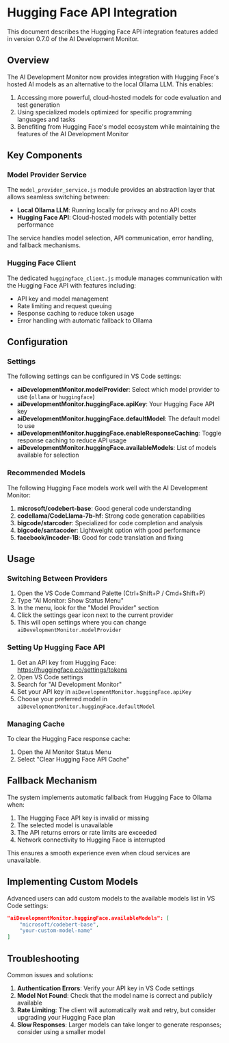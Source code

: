 # Hugging Face API Integration

This document describes the Hugging Face API integration features added in version 0.7.0 of the AI Development Monitor.

## Overview

The AI Development Monitor now provides integration with Hugging Face's hosted AI models as an alternative to the local Ollama LLM. This enables:

1. Accessing more powerful, cloud-hosted models for code evaluation and test generation
2. Using specialized models optimized for specific programming languages and tasks
3. Benefiting from Hugging Face's model ecosystem while maintaining the features of the AI Development Monitor

## Key Components

### Model Provider Service

The `model_provider_service.js` module provides an abstraction layer that allows seamless switching between:

- **Local Ollama LLM**: Running locally for privacy and no API costs
- **Hugging Face API**: Cloud-hosted models with potentially better performance

The service handles model selection, API communication, error handling, and fallback mechanisms.

### Hugging Face Client

The dedicated `huggingface_client.js` module manages communication with the Hugging Face API with features including:

- API key and model management
- Rate limiting and request queuing
- Response caching to reduce token usage
- Error handling with automatic fallback to Ollama

## Configuration

### Settings

The following settings can be configured in VS Code settings:

- **aiDevelopmentMonitor.modelProvider**: Select which model provider to use (`ollama` or `huggingface`)
- **aiDevelopmentMonitor.huggingFace.apiKey**: Your Hugging Face API key
- **aiDevelopmentMonitor.huggingFace.defaultModel**: The default model to use
- **aiDevelopmentMonitor.huggingFace.enableResponseCaching**: Toggle response caching to reduce API usage
- **aiDevelopmentMonitor.huggingFace.availableModels**: List of models available for selection

### Recommended Models

The following Hugging Face models work well with the AI Development Monitor:

1. **microsoft/codebert-base**: Good general code understanding
2. **codellama/CodeLlama-7b-hf**: Strong code generation capabilities
3. **bigcode/starcoder**: Specialized for code completion and analysis
4. **bigcode/santacoder**: Lightweight option with good performance
5. **facebook/incoder-1B**: Good for code translation and fixing

## Usage

### Switching Between Providers

1. Open the VS Code Command Palette (Ctrl+Shift+P / Cmd+Shift+P)
2. Type "AI Monitor: Show Status Menu"
3. In the menu, look for the "Model Provider" section
4. Click the settings gear icon next to the current provider
5. This will open settings where you can change `aiDevelopmentMonitor.modelProvider`

### Setting Up Hugging Face API

1. Get an API key from Hugging Face: https://huggingface.co/settings/tokens
2. Open VS Code settings
3. Search for "AI Development Monitor"
4. Set your API key in `aiDevelopmentMonitor.huggingFace.apiKey`
5. Choose your preferred model in `aiDevelopmentMonitor.huggingFace.defaultModel`

### Managing Cache

To clear the Hugging Face response cache:

1. Open the AI Monitor Status Menu
2. Select "Clear Hugging Face API Cache"

## Fallback Mechanism

The system implements automatic fallback from Hugging Face to Ollama when:

1. The Hugging Face API key is invalid or missing
2. The selected model is unavailable
3. The API returns errors or rate limits are exceeded
4. Network connectivity to Hugging Face is interrupted

This ensures a smooth experience even when cloud services are unavailable.

## Implementing Custom Models

Advanced users can add custom models to the available models list in VS Code settings:

```json
"aiDevelopmentMonitor.huggingFace.availableModels": [
    "microsoft/codebert-base",
    "your-custom-model-name"
]
```

## Troubleshooting

Common issues and solutions:

1. **Authentication Errors**: Verify your API key in VS Code settings
2. **Model Not Found**: Check that the model name is correct and publicly available
3. **Rate Limiting**: The client will automatically wait and retry, but consider upgrading your Hugging Face plan
4. **Slow Responses**: Larger models can take longer to generate responses; consider using a smaller model
